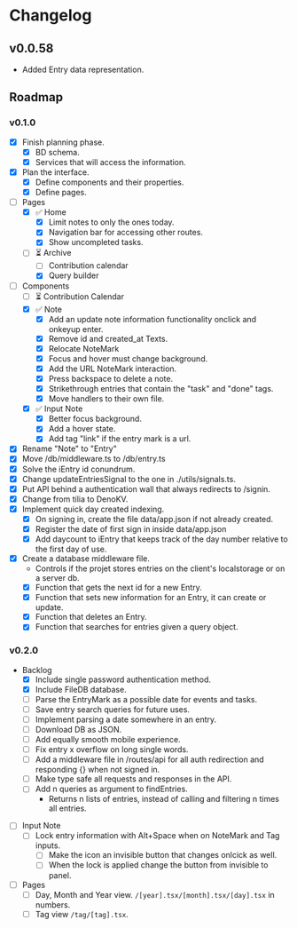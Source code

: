 # Changelog

## v0.0.58

- Added Entry data representation.

## Roadmap

### v0.1.0

- [x] Finish planning phase.
  - [x] BD schema.
  - [x] Services that will access the information.
- [x] Plan the interface.
  - [x] Define components and their properties.
  - [x] Define pages.
- [ ] Pages
  - [x] ✅ Home
    - [x] Limit notes to only the ones today.
    - [x] Navigation bar for accessing other routes.
    - [x] Show uncompleted tasks.
  - [ ] ⏳ Archive
    - [ ] Contribution calendar
    - [x] Query builder
- [ ] Components
  - [ ] ⏳ Contribution Calendar
  - [x] ✅ Note
    - [x] Add an update note information functionality onclick and onkeyup enter.
    - [x] Remove id and created_at Texts.
    - [x] Relocate NoteMark
    - [x] Focus and hover must change background.
    - [x] Add the URL NoteMark interaction.
    - [x] Press backspace to delete a note.
    - [x] Strikethrough entries that contain the "task" and "done" tags.
    - [x] Move handlers to their own file.
  - [x] ✅ Input Note
    - [x] Better focus background.
    - [x] Add a hover state.
    - [x] Add tag "link" if the entry mark is a url.
- [x] Rename "Note" to "Entry"
- [x] Move /db/middleware.ts to /db/entry.ts
- [x] Solve the iEntry id conundrum.
- [x] Change updateEntriesSignal to the one in ./utils/signals.ts.
- [x] Put API behind a authentication wall that always redirects to /signin.
- [x] Change from tilia to DenoKV.
- [x] Implement quick day created indexing.
  - [x] On signing in, create the file data/app.json if not already created.
  - [x] Register the date of first sign in inside data/app.json
  - [x] Add daycount to iEntry that keeps track of the day number relative to the first day of use.
- [x] Create a database middleware file.
  - Controls if the projet stores entries on the client's localstorage or on a server db.
  - [x] Function that gets the next id for a new Entry.
  - [x] Function that sets new information for an Entry, it can create or update.
  - [x] Function that deletes an Entry.
  - [x] Function that searches for entries given a query object.

### v0.2.0

  - Backlog
    - [x] Include single password authentication method.
    - [x] Include FileDB database.
    - [ ] Parse the EntryMark as a possible date for events and tasks.
    - [ ] Save entry search queries for future uses.
    - [ ] Implement parsing a date somewhere in an entry.
    - [ ] Download DB as JSON.
    - [ ] Add equally smooth mobile experience.
    - [ ] Fix entry x overflow on long single words.
    - [ ] Add a middleware file in /routes/api for all auth redirection and responding {} when not signed in.
    - [ ] Make type safe all requests and responses in the API.
    - [ ] Add n queries as argument to findEntries.
      - Returns n lists of entries, instead of calling and filtering n times all entries.
  - [ ] Input Note
    - [ ] Lock entry information with Alt+Space when on NoteMark and Tag inputs.
      - [ ] Make the icon an invisible button that changes onlcick as well.
      - [ ] When the lock is applied change the button from invisible to panel.
  - [ ] Pages
    - [ ] Day, Month and Year view. `/[year].tsx/[month].tsx/[day].tsx` in numbers.
    - [ ] Tag view `/tag/[tag].tsx`.